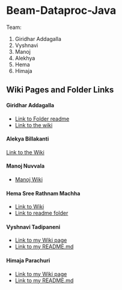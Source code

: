 # Beam-Dataproc-Java

Team:
 1. Giridhar Addagalla
 2. Vyshnavi
 3. Manoj
 4. Alekhya
 5. Hema
 6. Himaja

 ## Wiki Pages and Folder Links

 #### Giridhar Addagalla
  - [Link to Folder readme](https://github.com/vyshnavi1996/Beam-Dataproc-Java/tree/main/Giridhar)
  - [Link to the wiki](https://github.com/vyshnavi1996/Beam-Dataproc-Java/wiki/Giridhar-Addagalla)

 #### Alekya Billakanti
  [Link to the Wiki](https://github.com/vyshnavi1996/Beam-Dataproc-Java/wiki/Alekya-Billakanti)
  
 #### Manoj Nuvvala
 - [Manoj Wiki](https://github.com/vyshnavi1996/Beam-Dataproc-Java/wiki/Manoj-Nuvvala)

#### Hema Sree Rathnam Machha
 - [Link to Wiki](https://github.com/vyshnavi1996/Beam-Dataproc-Java/wiki/Hema-Sree-Rathnam-Machha)
 - [Link to readme folder](https://github.com/vyshnavi1996/Beam-Dataproc-Java/blob/main/Hema%20Sree/README.md)

#### Vyshnavi Tadipaneni
 - [Link to my Wiki page](https://github.com/vyshnavi1996/Beam-Dataproc-Java/wiki/Vyshnavi-Tadipaneni)
 - [Link to my README.md](https://github.com/vyshnavi1996/Beam-Dataproc-Java/blob/main/Vyshnavi)

#### Himaja Parachuri
- [Link to my Wiki page](https://github.com/vyshnavi1996/Beam-Dataproc-Java/wiki/Himaja-Parachuri)
- [Link to my README.md](https://github.com/vyshnavi1996/Beam-Dataproc-Java/blob/main/Himaja/README.md)
